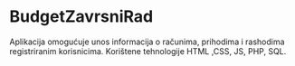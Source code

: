 BudgetZavrsniRad
================

Aplikacija omogućuje unos informacija o računima, prihodima i rashodima registriranim korisnicima. Korištene tehnologije HTML ,CSS, JS, PHP, SQL.
